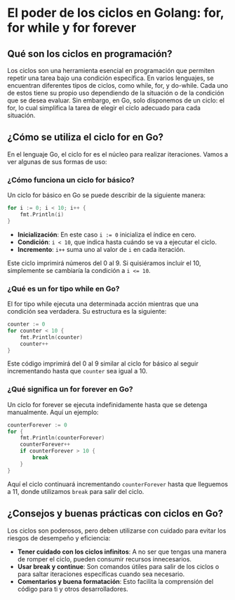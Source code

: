# El poder de los ciclos en Golang: for, for while y for forever

## Qué son los ciclos en programación?

Los ciclos son una herramienta esencial en programación que permiten repetir una tarea bajo una condición específica. En varios lenguajes, se encuentran diferentes tipos de ciclos, como while, for, y do-while. Cada uno de estos tiene su propio uso dependiendo de la situación o de la condición que se desea evaluar. Sin embargo, en Go, solo disponemos de un ciclo: el for, lo cual simplifica la tarea de elegir el ciclo adecuado para cada situación.

## ¿Cómo se utiliza el ciclo for en Go?

En el lenguaje Go, el ciclo for es el núcleo para realizar iteraciones. Vamos a ver algunas de sus formas de uso:

### ¿Cómo funciona un ciclo for básico?

Un ciclo for básico en Go se puede describir de la siguiente manera:

```go
for i := 0; i < 10; i++ {
    fmt.Println(i)
}
```

- **Inicialización**: En este caso `i := 0` inicializa el índice en cero.
- **Condición**: `i < 10`, que indica hasta cuándo se va a ejecutar el ciclo.
- **Incremento**: `i++` suma uno al valor de `i` en cada iteración.

Este ciclo imprimirá números del 0 al 9. Si quisiéramos incluir el 10, simplemente se cambiaría la condición a `i <= 10`.

### ¿Qué es un for tipo while en Go?

El for tipo while ejecuta una determinada acción mientras que una condición sea verdadera. Su estructura es la siguiente:

```go
counter := 0
for counter < 10 {
    fmt.Println(counter)
    counter++
}
```

Este código imprimirá del 0 al 9 similar al ciclo for básico al seguir incrementando hasta que `counter` sea igual a 10.

### ¿Qué significa un for forever en Go?

Un ciclo for forever se ejecuta indefinidamente hasta que se detenga manualmente. Aquí un ejemplo:

```go
counterForever := 0
for {
    fmt.Println(counterForever)
    counterForever++
    if counterForever > 10 {
        break
    }
}
```

Aquí el ciclo continuará incrementando `counterForever` hasta que lleguemos a 11, donde utilizamos `break` para salir del ciclo.

## ¿Consejos y buenas prácticas con ciclos en Go?

Los ciclos son poderosos, pero deben utilizarse con cuidado para evitar los riesgos de desempeño y eficiencia:

- **Tener cuidado con los ciclos infinitos**: A no ser que tengas una manera de romper el ciclo, pueden consumir recursos innecesarios.
- **Usar break y continue**: Son comandos útiles para salir de los ciclos o para saltar iteraciones específicas cuando sea necesario.
- **Comentarios y buena formatación**: Esto facilita la comprensión del código para ti y otros desarrolladores.
